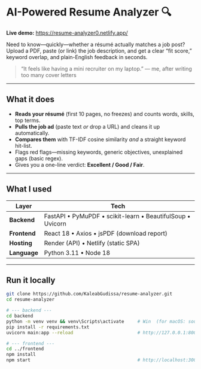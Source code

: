 # AI-Powered Resume Analyzer 🔍

**Live demo:** <https://resume-analyzer0.netlify.app/>  

Need to know—quickly—whether a résumé actually matches a job post?  
Upload a PDF, paste (or link) the job description, and get a clear “fit score,” keyword overlap, and plain-English feedback in seconds.

> “It feels like having a mini recruiter on my laptop.” — me, after writing too many cover letters

---

## What it does

* **Reads your résumé** (first 10 pages, no freezes) and counts words, skills, top terms.
* **Pulls the job ad** (paste text *or* drop a URL) and cleans it up automatically.
* **Compares them** with TF-IDF cosine similarity *and* a straight keyword hit-list.
* Flags red flags—missing keywords, generic objectives, unexplained gaps (basic regex).
* Gives you a one-line verdict: **Excellent / Good / Fair**.

---

## What I used

| Layer      | Tech |
|------------|------|
| **Backend** | FastAPI • PyMuPDF • scikit-learn • BeautifulSoup • Uvicorn |
| **Frontend** | React 18 • Axios • jsPDF (download report) |
| **Hosting** | Render (API) • Netlify (static SPA) |
| **Language** | Python 3.11 • Node 18 |

---

## Run it locally

```bash
git clone https://github.com/KaleabGudissa/resume-analyzer.git
cd resume-analyzer

# --- backend ---
cd backend
python -m venv venv && venv\Scripts\activate     # Win  (for macOS: source venv/bin/activate)
pip install -r requirements.txt
uvicorn main:app --reload                        # http://127.0.0.1:8000

# --- frontend ---
cd ../frontend
npm install
npm start                                        # http://localhost:3000
